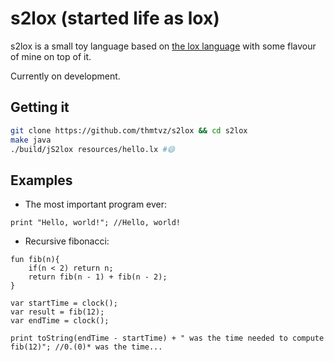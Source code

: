 # s2lox (started life as lox)

s2lox is a small toy language based on [the lox language](https://craftinginterpreters.com) with some 
flavour of mine on top of it.


Currently on development.

## Getting it

```bash
git clone https://github.com/thmtvz/s2lox && cd s2lox
make java
./build/jS2lox resources/hello.lx #😄
```

## Examples

- The most important program ever:
```
print "Hello, world!"; //Hello, world!
```

- Recursive fibonacci:
```
fun fib(n){
	if(n < 2) return n;
	return fib(n - 1) + fib(n - 2);
}

var startTime = clock();
var result = fib(12);
var endTime = clock();

print toString(endTime - startTime) + " was the time needed to compute fib(12)"; //0.(0)* was the time...
```
